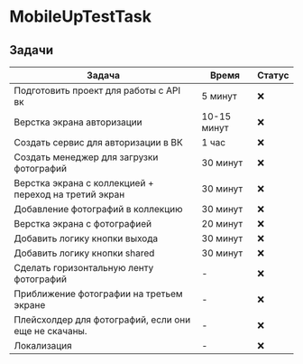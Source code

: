# MobileUpTestTask

## Задачи

| Задача | Время | Статус |
|---|---|--|
| Подготовить проект для работы с API вк| 5 минут | ❌ |
| Верстка экрана авторизации | 10-15 минут | ❌ |
| Создать сервис для авторизации в ВК | 1 час | ❌ |
| Создать менеджер для загрузки фотографий | 30 минут | ❌ |
| Верстка экрана с коллекцией + переход на третий экран | 30 минут | ❌ |
| Добавление фотографий в коллекцию | 30 минут | ❌ |
| Верстка экрана с фотографией | 20 минут | ❌ |
| Добавить логику кнопки выхода | 30 минут | ❌ |
| Добавить логику кнопки shared | 30 минут | ❌ |
| Сделать горизонтальную ленту фотографий | - | ❌ |
| Приближение фотографии на третьем экране | - | ❌ |
| Плейсхолдер для фотографий, если они еще не скачаны. | - | ❌ |
| Локализация | - | ❌ |



